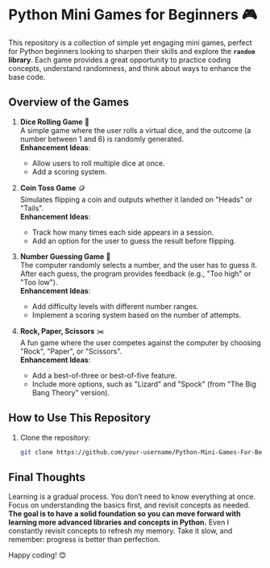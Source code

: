 # Python Mini Games for Beginners 🎮

This repository is a collection of simple yet engaging mini games, perfect for Python beginners looking to sharpen their skills and explore the **`random` library**. Each game provides a great opportunity to practice coding concepts, understand randomness, and think about ways to enhance the base code.

## **Overview of the Games**

1. **Dice Rolling Game** 🎲  
   A simple game where the user rolls a virtual dice, and the outcome (a number between 1 and 6) is randomly generated.  
   **Enhancement Ideas**: 
   - Allow users to roll multiple dice at once.  
   - Add a scoring system.  

2. **Coin Toss Game** 🪙  
   Simulates flipping a coin and outputs whether it landed on "Heads" or "Tails".  
   **Enhancement Ideas**:  
   - Track how many times each side appears in a session.  
   - Add an option for the user to guess the result before flipping.  

3. **Number Guessing Game** 🔢  
   The computer randomly selects a number, and the user has to guess it. After each guess, the program provides feedback (e.g., "Too high" or "Too low").  
   **Enhancement Ideas**:  
   - Add difficulty levels with different number ranges.  
   - Implement a scoring system based on the number of attempts.
  
4. **Rock, Paper, Scissors** ✂️  
   A fun game where the user competes against the computer by choosing "Rock", "Paper", or "Scissors".  
   **Enhancement Ideas**:  
   - Add a best-of-three or best-of-five feature.  
   - Include more options, such as "Lizard" and "Spock" (from "The Big Bang Theory" version). 

 

## **How to Use This Repository**

1. Clone the repository:
   ```bash
   git clone https://github.com/your-username/Python-Mini-Games-For-Beginners.git


## Final Thoughts
Learning is a gradual process. You don’t need to know everything at once. Focus on understanding the basics first, and revisit concepts as needed.
**The goal is to have a solid foundation so you can move forward with learning more advanced libraries and concepts in Python.** Even I constantly revisit concepts to refresh my memory. Take it slow, and remember: progress is better than perfection.

Happy coding! 😊

